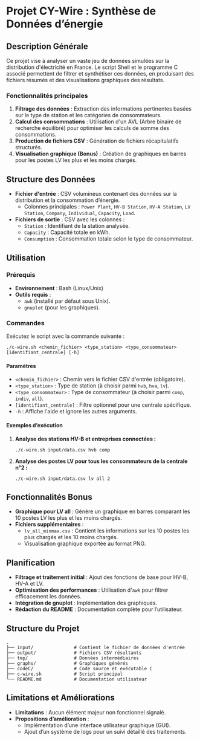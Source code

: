 # Projet CY-Wire : Synthèse de Données d’énergie

## Description Générale
Ce projet vise à analyser un vaste jeu de données simulées sur la distribution d'électricité en France.
Le script Shell et le programme C associé permettent de filtrer et synthétiser ces données, en produisant des fichiers résumés et des visualisations graphiques des résultats.

### Fonctionnalités principales
1. **Filtrage des données** : Extraction des informations pertinentes basées sur le type de station et les catégories de consommateurs.
2. **Calcul des consommations** : Utilisation d'un AVL (Arbre binaire de recherche équilibré) pour optimiser les calculs de somme des consommations.
3. **Production de fichiers CSV** : Génération de fichiers récapitulatifs structurés.
4. **Visualisation graphique (Bonus)** : Création de graphiques en barres pour les postes LV les plus et les moins chargés.

## Structure des Données
- **Fichier d'entrée** : CSV volumineux contenant des données sur la distribution et la consommation d’énergie.
  - Colonnes principales : `Power Plant`, `HV-B Station`, `HV-A Station`, `LV Station`, `Company`, `Individual`, `Capacity`, `Load`.
- **Fichiers de sortie** : CSV avec les colonnes :
  - `Station` : Identifiant de la station analysée.
  - `Capacity` : Capacité totale en kWh.
  - `Consumption` : Consommation totale selon le type de consommateur.

## Utilisation

### Prérequis
- **Environnement** : Bash (Linux/Unix)
- **Outils requis** :
  - `awk` (installé par défaut sous Unix).
  - `gnuplot` (pour les graphiques).

### Commandes
Exécutez le script avec la commande suivante :
```
./c-wire.sh <chemin_fichier> <type_station> <type_consommateur> [identifiant_centrale] [-h]
```
#### Paramètres
- `<chemin_fichier>` : Chemin vers le fichier CSV d'entrée (obligatoire).
- `<type_station>` : Type de station (à choisir parmi `hvb`, `hva`, `lv`).
- `<type_consommateur>` : Type de consommateur (à choisir parmi `comp`, `indiv`, `all`).
- `[identifiant_centrale]` : Filtre optionnel pour une centrale spécifique.
- `-h` : Affiche l'aide et ignore les autres arguments.

#### Exemples d’exécution
1. **Analyse des stations HV-B et entreprises connectées :**
   ```
   ./c-wire.sh input/data.csv hvb comp
   ```

2. **Analyse des postes LV pour tous les consommateurs de la centrale n°2 :**
   ```
   ./c-wire.sh input/data.csv lv all 2
   ```

## Fonctionnalités Bonus
- **Graphique pour LV all** : Génère un graphique en barres comparant les 10 postes LV les plus et les moins chargés.
- **Fichiers supplémentaires** :
  - `lv_all_minmax.csv` : Contient les informations sur les 10 postes les plus chargés et les 10 moins chargés.
  - Visualisation graphique exportée au format PNG.

## Planification
- **Filtrage et traitement initial** : Ajout des fonctions de base pour HV-B, HV-A et LV.
- **Optimisation des performances** : Utilisation d'`awk` pour filtrer efficacement les données.
- **Intégration de gnuplot** : Implémentation des graphiques.
- **Rédaction du README** : Documentation complète pour l’utilisateur.

## Structure du Projet
```
.
├── input/               # Contient le fichier de données d'entrée
├── output/              # Fichiers CSV résultants
├── tmp/                 # Données intermédiaires
├── graphs/              # Graphiques générés
├── codeC/               # Code source et exécutable C
├── c-wire.sh            # Script principal
└── README.md            # Documentation utilisateur
```

## Limitations et Améliorations
- **Limitations** : Aucun élément majeur non fonctionnel signalé.
- **Propositions d’amélioration** :
  - Implémentation d’une interface utilisateur graphique (GUI).
  - Ajout d’un système de logs pour un suivi détaillé des traitements.

